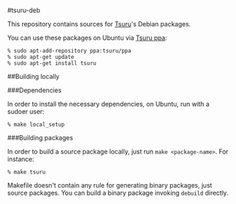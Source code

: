 #tsuru-deb

This repository contains sources for [Tsuru](http://tsuru.io)'s Debian packages.

You can use these packages on Ubuntu via [Tsuru ppa](https://launchpad.net/~tsuru/+archive/ppa):

	% sudo apt-add-repository ppa:tsuru/ppa
	% sudo apt-get update
	% sudo apt-get install tsuru

##Building locally

###Dependencies

In order to install the necessary dependencies, on Ubuntu, run with a sudoer
user:

	% make local_setup

###Building packages

In order to build a source package locally, just run ``make <package-name>``.
For instance:

	% make tsuru

Makefile doesn't contain any rule for generating binary packages, just source
packages. You can build a binary package invoking ``debuild`` directly.
